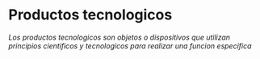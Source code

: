 # Productos tecnologicos #

*Los productos tecnologicos son objetos o dispositivos que utilizan principios cientificos y tecnologicos para realizar una funcion especifica*
